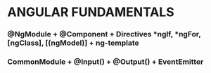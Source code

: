 # ANGULAR FUNDAMENTALS

### @NgModule + @Component + Directives *ngIf, *ngFor, [ngClass], [(ngModel)] + ng-template
### CommonModule + @Input() + @Output() + EventEmitter
